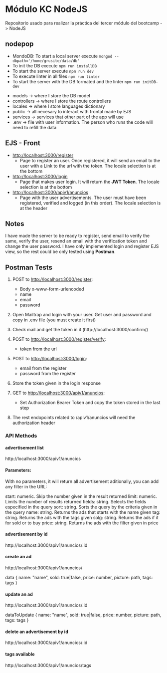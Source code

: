 # Módulo KC NodeJS

Repositorio usado para realizar la práctica del tercer módulo del bootcamp -> NodeJS

## nodepop

- MondoDB: To start a local server execute `mongod --dbpath='/home/grusite/data/db'`
- To init the DB execute `npm run installDB`
- To start the server execute `npm run dev`
- To execute linter in all files `npm run linter`
- To start the server with the DB formated and the linter `npm run initDB-dev`

* models -> where I store the DB model
* controllers -> where I store the route controllers
* locales -> where I store languages dictionary
* public -> all necesary to interact with frontal made by EJS
* services -> services that other part of the app will use
* .env -> file with user information. The person who runs the code will need to refill the data

## EJS - Front

- [http://localhost:3000/register](http://localhost:3000/register)
  - Page to register an user. Once registered, it will send an email to the user with a Link to the url with the token. The locale selection is at the bottom
- [http://localhost:3000/login](http://localhost:3000/login)
  - Page that makes user login. It will return the <b>JWT Token</b>. The locale selection is at the bottom
- [http://localhost:3000/apiv1/anuncios](http://localhost:3000/apiv1/anuncios)
  - Page with the user advertisements. The user must have been registered, verified and logged (in this order). The locale selection is at the header

## Notes

I have made the server to be ready to register, send email to verify the same, verify the user, resend an email with the verification token and change the user password. I have only implemented login and register EJS view, so the rest could be only tested using <b>Postman</b>.

## Postman Tests

1. POST to [http://localhost:3000/register](http://localhost:3000/register):

   - Body x-www-form-urlencoded
   - name
   - email
   - password

2. Open Mailtrap and login with your user. Get user and password and copy in .env file (you must create it first)

3. Check mail and get the token in it (http://localhost:3000/confirm/<token>)

4. POST to [http://localhost:3000/register/verify](http://localhost:3000/register/verify):

   - token from the url

5. POST to [http://localhost:3000/login](http://localhost:3000/login):

   - email from the register
   - password from the register

6. Store the token given in the login response

7. GET to [http://localhost:3000/apiv1/anuncios](http://localhost:3000/apiv1/anuncios):

   - Set Authorization Bearer Token and copy the token stored in the last step

8. The rest endopoints related to /apiv1/anuncios will need the authorization header

### API Methods

#### advertisement list

http://localhost:3000/apiv1/anuncios

#### Parameters:

With no parameters, it will return all advertisement
aditionally, you can add any filter in the URL:

start: numeric. Skip the number given in the result returned
limit: numeric. Limits the number of results returned
fields: string. Selects the fields especified in the query
sort: string. Sorts the query by the criteria given in the query
name: string. Returns the ads that starts with the name given
tag: string. Returns the ads with the tags given
solg: string. Returns the ads if it for sold or to buy
price: string. Returns the ads with the filter given in price

#### advertisement by id

http://localhost:3000/apiv1/anuncios/:id

#### create an ad

http://localhost:3000/apiv1/anuncios/

data {
name: "name",
sold: true|false,
price: number,
picture: path,
tags: tags
}

#### update an ad

http://localhost:3000/apiv1/anuncios/:id

dataToUpdate {
name: "name",
sold: true|false,
price: number,
picture: path,
tags: tags
}

#### delete an advertisement by id

http://localhost:3000/apiv1/anuncios/:id

#### tags available

http://localhost:3000/apiv1/anuncios/tags
